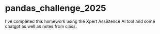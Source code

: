 # pandas_challenge_2025
I've completed this homework using the Xpert Assistence AI tool and some chatgpt as well as notes from class.
